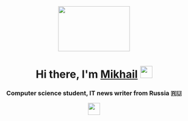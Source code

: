 <div id="header" align="center">
  <img src="https://media3.giphy.com/media/v1.Y2lkPTc5MGI3NjExMXplMDR5eG92eXBjcTluMW9ocjFsODZ2dnExOWt0cjR2M2l5dm9xcCZlcD12MV9pbnRlcm5hbF9naWZfYnlfaWQmY3Q9Zw/JqmupuTVZYaQX5s094/giphy.gif" width="190" height="120"/></h1>
</div>
<h1 align="center">Hi there, I'm <a href="https://github.com/Eletsor" target="_blank">Mikhail</a> 
<img src="https://github.com/blackcater/blackcater/raw/main/images/Hi.gif" height="32"/></h1>
<h3 align="center">Computer science student, IT news writer from Russia 🇷🇺</h3> 
<div id="badges" align="center">
  
  <a href="your-youtube-URL">
    <img src="https://t.me/bratok004" height="32 alt="TG Badge"/>
  </a>
  
</div>


<!--
**Eletsor/Eletsor** is a ✨ _special_ ✨ repository because its `README.md` (this file) appears on your GitHub profile.

Here are some ideas to get you started:

- 🔭 I’m currently working on ...
- 🌱 I’m currently learning ...
- 👯 I’m looking to collaborate on ...
- 🤔 I’m looking for help with ...
- 💬 Ask me about ...
- 📫 How to reach me: ...
- 😄 Pronouns: ...
- ⚡ Fun fact: ...
-->
